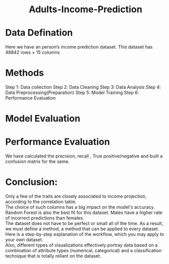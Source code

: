 # <p align = "center"> Adults-Income-Prediction </p>

# Data Defination
Here we have an person’s income prediction dataset. 
This dataset has 48842 rows × 15 columns


# Methods
Step 1: Data collection
Step 2: Data Cleaning
Step 3: Data Analysis
Step 4: Data Preprocessing(Preparation)
Step 5: Model Training
Step 6: Performance Evaluation

# Model Evaluation

# Performance Evaluation
We have calculated the precision, recall , True positive/negative and built a confusion matrix for the same.

# Conclusion:
Only a few of the traits are closely associated to income projection, according to the correlation table. <br>
The choice of such columns has a big impact on the model's accuracy. Random Forest is also the best fit for this dataset. Males have a higher rate of incorrect predictions than females. <br>
The dataset does not have to be perfect or small all of the time. As a result, we must define a method, a method that can be applied to every dataset. <br>
Here is a step-by-step explanation of the workflow, which you may apply to your own dataset. <br>
Also, different types of visualizations effectively portray data based on a combination of attribute types (numerical, categorical) and a classification technique that is totally reliant on the dataset.
